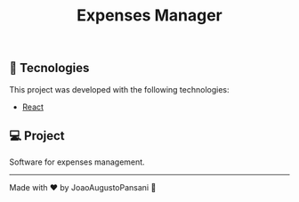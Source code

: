 <h1 align="center">
    Expenses Manager
</h1>

<br>

## 🚀 Tecnologies

This project was developed with the following technologies:

- [React](https://reactjs.org)

## 💻 Project

Software for expenses management.


---

Made with ♥ by JoaoAugustoPansani :wave:
